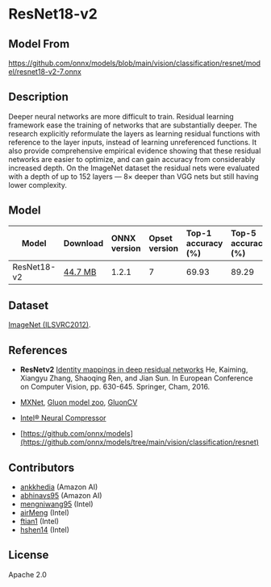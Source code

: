 <!--- SPDX-License-Identifier: Apache-2.0 -->

# ResNet18-v2

## Model From

<https://github.com/onnx/models/blob/main/vision/classification/resnet/model/resnet18-v2-7.onnx>

## Description
Deeper neural networks are more difficult to train. Residual learning framework ease the training of networks that are substantially deeper. The research explicitly reformulate the layers as learning residual functions with reference to the layer inputs, instead of learning unreferenced functions. It also provide comprehensive empirical evidence showing that these residual networks are easier to optimize, and can gain accuracy from considerably increased depth. On the ImageNet dataset the residual nets were evaluated with a depth of up to 152 layers — 8× deeper than VGG nets but still having lower complexity.

## Model
|Model          |Download                       |ONNX version   |Opset version  |Top-1 accuracy (%) |Top-5 accuracy (%) |
|---------------|:------------------------------|:--------------|:--------------|:------------------|:------------------|
|ResNet18-v2    |[44.7 MB](resnet18-v2-7.onnx)  |1.2.1          |7              |69.93              |89.29              |

## Dataset
[ImageNet (ILSVRC2012)](http://www.image-net.org/challenges/LSVRC/2012/).

## References
* **ResNetv2**
[Identity mappings in deep residual networks](https://arxiv.org/abs/1603.05027)
He, Kaiming, Xiangyu Zhang, Shaoqing Ren, and Jian Sun.
In European Conference on Computer Vision, pp. 630-645. Springer, Cham, 2016.

* [MXNet](http://mxnet.incubator.apache.org), [Gluon model zoo](https://mxnet.incubator.apache.org/api/python/gluon/model_zoo.html), [GluonCV](https://gluon-cv.mxnet.io)

* [Intel® Neural Compressor](https://github.com/intel/neural-compressor)

* [https://github.com/onnx/models](https://github.com/onnx/models/tree/main/vision/classification/resnet)

## Contributors
* [ankkhedia](https://github.com/ankkhedia) (Amazon AI)
* [abhinavs95](https://github.com/abhinavs95) (Amazon AI)
* [mengniwang95](https://github.com/mengniwang95) (Intel)
* [airMeng](https://github.com/airMeng) (Intel)
* [ftian1](https://github.com/ftian1) (Intel)
* [hshen14](https://github.com/hshen14) (Intel)

## License
Apache 2.0
